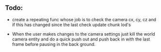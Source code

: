 

## Todo: 
- create a repeating func whose job is to check the camera cx, cy, cz and if this has changed since the last check update chunk lod's

- When the user makes changes to the camera settings just kill the world camera entity and do a quick push out and push back in with the last frame before pausing in the back ground.